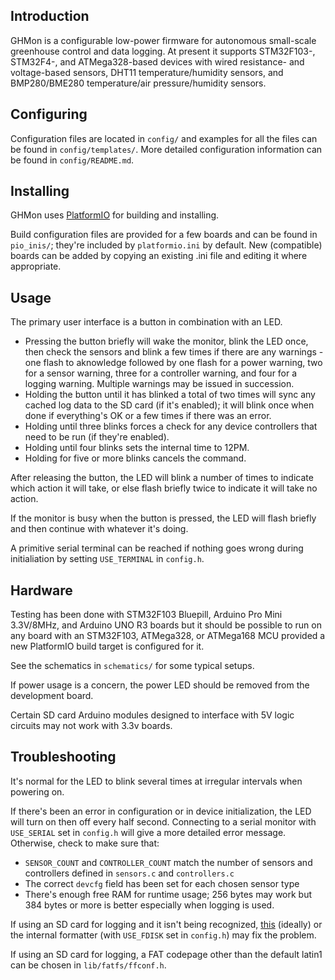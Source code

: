 ## Introduction
GHMon is a configurable low-power firmware for autonomous small-scale
greenhouse control and data logging. At present it supports STM32F103-,
STM32F4-, and ATMega328-based devices with wired resistance- and
voltage-based sensors, DHT11 temperature/humidity sensors, and BMP280/BME280
temperature/air pressure/humidity sensors.


## Configuring
Configuration files are located in `config/` and examples for all the files
can be found in `config/templates/`. More detailed configuration information
can be found in `config/README.md`.


## Installing
GHMon uses [PlatformIO](https://platformio.org/) for building and installing.

Build configuration files are provided for a few boards and can be found in
`pio_inis/`; they're included by `platformio.ini` by default. New (compatible)
boards can be added by copying an existing .ini file and editing it where
appropriate.


## Usage
The primary user interface is a button in combination with an LED.

* Pressing the button briefly will wake the monitor, blink the LED once, then
check the sensors and blink a few times if there are any warnings - one flash
to aknowledge followed by one flash for a power warning, two for a sensor
warning, three for a controller warning, and four for a logging warning.
Multiple warnings may be issued in succession.
* Holding the button until it has blinked a total of two times will sync any
cached log data to the SD card (if it's enabled); it will blink once when done
if everything's OK or a few times if there was an error.
* Holding until three blinks forces a check for any device controllers that
need to be run (if they're enabled).
* Holding until four blinks sets the internal time to 12PM.
* Holding for five or more blinks cancels the command.

After releasing the button, the LED will blink a number of times to indicate
which action it will take, or else flash briefly twice to indicate it will
take no action.

If the monitor is busy when the button is pressed, the LED will flash briefly
and then continue with whatever it's doing.

A primitive serial terminal can be reached if nothing goes wrong during
initialiation by setting `USE_TERMINAL` in `config.h`.


## Hardware
Testing has been done with STM32F103 Bluepill, Arduino Pro Mini 3.3V/8MHz, and
Arduino UNO R3 boards but it should be possible to run on any board with an
STM32F103, ATMega328, or ATMega168 MCU provided a new PlatformIO build target
is configured for it.

See the schematics in `schematics/` for some typical setups.

If power usage is a concern, the power LED should be removed from the
development board.

Certain SD card Arduino modules designed to interface with 5V logic circuits
may not work with 3.3v boards.


## Troubleshooting
It's normal for the LED to blink several times at irregular intervals when
powering on.

If there's been an error in configuration or in device initialization, the
LED will turn on then off every half second. Connecting to a serial monitor
with `USE_SERIAL` set in `config.h` will give a more detailed error message.
Otherwise, check to make sure that:

* `SENSOR_COUNT` and `CONTROLLER_COUNT` match the number of sensors and
controllers defined in `sensors.c` and `controllers.c`
* The correct `devcfg` field has been set for each chosen sensor type
* There's enough free RAM for runtime usage; 256 bytes may work but 384 bytes
or more is better especially when logging is used.

If using an SD card for logging and it isn't being recognized, [this](https://www.sdcard.org/downloads/formatter/)
(ideally) or the internal formatter (with `USE_FDISK` set in `config.h`) may
fix the problem.

If using an SD card for logging, a FAT codepage other than the default latin1
can be chosen in `lib/fatfs/ffconf.h`.
